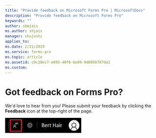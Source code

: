 ```yaml
---
title: "Provide feedback on Microsoft Forms Pro | MicrosoftDocs"
description: "Provide feedback on Microsoft Forms Pro"
keywords: ""
author: sbmjais
ms.author: shjais
manager: shujoshi
applies_to: 
ms.date: 2/21/2019
ms.service: forms-pro
ms.topic: article
ms.assetid: c9c20ec7-e093-40f6-be09-9d0956787da1
ms.custom: 
---
```

# Got feedback on Forms Pro?

We'd love to hear from you! Please submit your feedback by clicking the **Feedback** icon at the top-right of the page.

![give feedback](media/feedback.png "Give feedback")  
